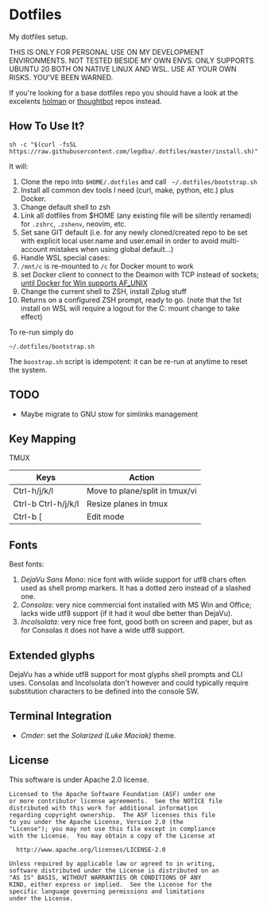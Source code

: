 # Dotfiles

My dotfiles setup.

THIS IS ONLY FOR PERSONAL USE ON MY DEVELOPMENT ENVIRONMENTS. NOT TESTED
BESIDE MY OWN ENVS. ONLY SUPPORTS UBUNTU 20 BOTH ON NATIVE
LINUX AND WSL. USE AT YOUR OWN RISKS. YOU'VE BEEN WARNED.

If you're looking for a base dotfiles repo you should have a look at the
excelents [holman](https://github.com/holman/dotfiles/) or
[thoughtbot](https://github.com/thoughtbot/dotfiles) repos instead.


## How To Use It?

```shell
sh -c "$(curl -fsSL https://raw.githubusercontent.com/legdba/.dotfiles/master/install.sh)"
```

It will:

1. Clone the repo into `$HOME/.dotfiles` and call ` ~/.dotfiles/bootstrap.sh`
1. Install all common dev tools I need (curl, make, python, etc.) plus Docker.
1. Change default shell to zsh
1. Link all dotfiles from $HOME (any existing file will be silently renamed)
   for `.zshrc`, `.zshenv`, neovim, etc.
1. Set sane GIT default (i.e. for any newly cloned/created repo to be set with
   explicit local user.name and user.email in order to avoid multi-account
   mistakes when using global default...)
1. Handle WSL special cases:
  1. `/mnt/c` is re-mounted to `/c` for Docker mount to work
  2. set Docker client to connect to the Deamon with TCP instead of sockets;
     [until Docker for Win supports AF_UNIX](https://github.com/docker/for-win/issues/1954)
1. Change the current shell to ZSH, install Zplug stuff
1. Returns on a configured ZSH prompt, ready to go. (note that the 1st install
   on WSL will require a logout for the C: mount change to take effect)

To re-run simply do

```shell
~/.dotfiles/bootstrap.sh
```

The `boostrap.sh` script is idempotent: it can be re-run at anytime to reset the
system.


## TODO

* Maybe migrate to GNU stow for simlinks management


## Key Mapping

TMUX

| Keys                 | Action                                               |
|----------------------|------------------------------------------------------|
| Ctrl-h/j/k/l         | Move to plane/split in tmux/vi                       |
| Ctrl-b Ctrl-h/j/k/l  | Resize planes in tmux                                |
| Ctrl-b [             | Edit mode                                            |


## Fonts

Best fonts:

1. _DejaVu Sans Mono_: nice font with wiiide support for utf8 chars often used
   as shell promp markers. It has a dotted zero instead of a slashed one.
2. _Consolas_: very nice commercial font installed with MS Win and Office; lacks
   wide utf8 support (if it had it woul dbe better than DejaVu).
3. _Incolsolata_: very nice free font, good both on screen and paper, but as for
   Consolas it does not have a wide utf8 support.


## Extended glyphs

DejaVu has a whide utf8 support for most glyphs shell prompts and CLI uses.
Consolas and Incolsolata don't however and could typically require substitution
characters to be defined into the console SW.


## Terminal Integration

* _Cmder_: set the _Solarized (Luke Maciak)_ theme.


## License

This software is under Apache 2.0 license.
```
Licensed to the Apache Software Foundation (ASF) under one
or more contributor license agreements.  See the NOTICE file
distributed with this work for additional information
regarding copyright ownership.  The ASF licenses this file
to you under the Apache License, Version 2.0 (the
"License"); you may not use this file except in compliance
with the License.  You may obtain a copy of the License at

  http://www.apache.org/licenses/LICENSE-2.0

Unless required by applicable law or agreed to in writing,
software distributed under the License is distributed on an
"AS IS" BASIS, WITHOUT WARRANTIES OR CONDITIONS OF ANY
KIND, either express or implied.  See the License for the
specific language governing permissions and limitations
under the License.
```


